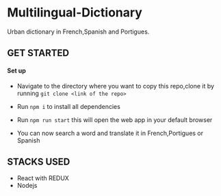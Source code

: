 # Multilingual-Dictionary 

Urban dictionary in French,Spanish and Portigues.

## GET STARTED

#### Set up

- Navigate to the directory where you want to copy this repo,clone it by running `git clone <link of the repo>`

- Run `npm i` to install all dependencies

- Run `npm run start` this will open the web app in your default browser

- You can now search a word and translate it in French,Portigues or Spanish

## STACKS USED

- React with REDUX
- Nodejs

